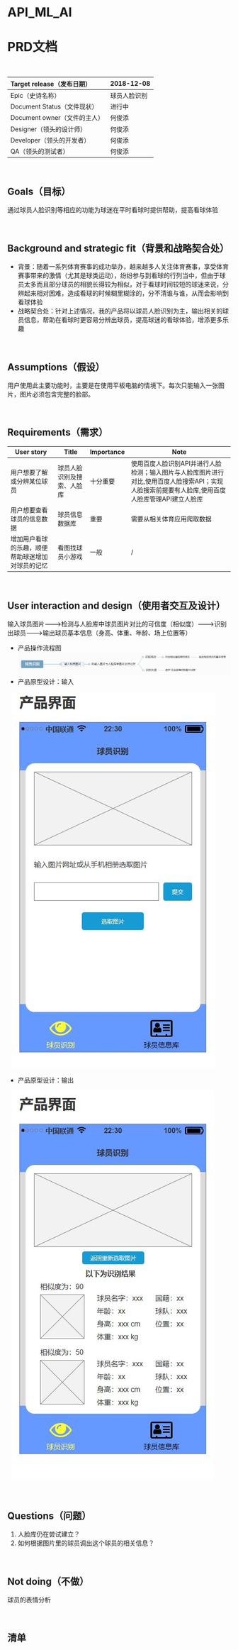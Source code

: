 # API_ML_AI

# PRD文档

&nbsp;

Target release（发布日期） | 2018-12-08
:---|:---
Epic（史诗名称） | 球员人脸识别
Document Status（文件现状） | 进行中
Document owner（文件的主人） | 何俊添
Designer（领头的设计师） | 何俊添
Developer（领头的开发者） | 何俊添
QA（领头的测试者） | 何俊添

&nbsp;

## Goals（目标）
通过球员人脸识别等相应的功能为球迷在平时看球时提供帮助，提高看球体验

&nbsp;

## Background and strategic fit（背景和战略契合处）
- 背景：随着一系列体育赛事的成功举办，越来越多人关注体育赛事，享受体育赛事带来的激情（尤其是球类运动），纷纷参与到看球的行列当中，但由于球员太多而且部分球员的相貌长得较为相似，对于看球时间较短的球迷来说，分辨起来相对困难，造成看球的时候糊里糊涂的，分不清谁与谁，从而会影响到看球体验
- 战略契合处：针对上述情况，我的产品将以球员人脸识别为主，输出相关的球员信息，帮助在看球时更容易分辨出球员，提高球迷的看球体验，增添更多乐趣

&nbsp;

## Assumptions（假设）
用户使用此主要功能时，主要是在使用平板电脑的情境下。每次只能输入一张图片，图片必须包含完整的脸部。

&nbsp;

## Requirements（需求）
User story | Title | Importance | Note
---|---|---|---
用户想要了解或分辨某位球员 | 球员人脸识别及搜索、人脸库 | 十分重要 | 使用百度人脸识别API并进行人脸检测；输入图片与人脸库图片进行对比,使用百度人脸搜索API；实现人脸搜索前提要有人脸库,使用百度人脸库管理API建立人脸库
用户想要查看球员的信息数据 | 球员信息数据库 | 重要 | 需要从相关体育应用爬取数据
增加用户看球的乐趣，顺便帮助球迷增加对球员的记忆 | 看图找球员小游戏 | 一般 | /

&nbsp;

## User interaction and design（使用者交互及设计）
输入球员图片--->检测与人脸库中球员图片对比的可信度（相似度）--->识别出球员--->输出球员基本信息（身高、体重、年龄、场上位置等）
- 产品操作流程图
![image](https://github.com/Hejuntian/API_ML_AI/blob/master/images/%E7%90%83%E5%91%98%E8%AF%86%E5%88%AB%E6%93%8D%E4%BD%9C%E6%B5%81%E7%A8%8B.png)
- 产品原型设计：输入

&nbsp;
![image](https://github.com/Hejuntian/API_ML_AI/blob/master/images/%E7%90%83%E5%91%98%E8%AF%86%E5%88%AB%E8%BE%93%E5%85%A5.jpg)
- 产品原型设计：输出

&nbsp;
![image](https://github.com/Hejuntian/API_ML_AI/blob/master/images/%E7%90%83%E5%91%98%E8%AF%86%E5%88%AB%E8%BE%93%E5%87%BA.jpg)

&nbsp;

## Questions（问题）
1. 人脸库仍在尝试建立？
2. 如何根据图片里的球员调出这个球员的相关信息？

&nbsp;

## Not doing（不做）
球员的表情分析

&nbsp;

## 清单

